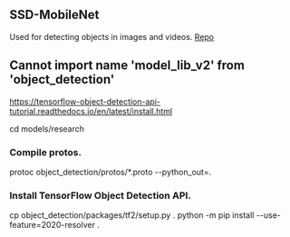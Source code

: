 ## SSD-MobileNet

Used for detecting objects in images and videos. [Repo](https://github.com/abhileshborode/SSD-MobileNet)

## Cannot import name 'model_lib_v2' from 'object_detection'
https://tensorflow-object-detection-api-tutorial.readthedocs.io/en/latest/install.html

cd models/research
### Compile protos.

protoc object_detection/protos/*.proto --python_out=.
### Install TensorFlow Object Detection API.
cp object_detection/packages/tf2/setup.py .
python -m pip install --use-feature=2020-resolver .